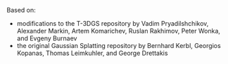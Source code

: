 Based on:
- modifications to the T-3DGS repository by Vadim Pryadilshchikov, Alexander Markin, Artem Komarichev, Ruslan Rakhimov, Peter Wonka, and Evgeny Burnaev
- the original Gaussian Splatting repository by Bernhard Kerbl, Georgios Kopanas, Thomas Leimkuhler, and George Drettakis
